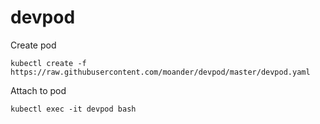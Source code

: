 # devpod

Create pod

    kubectl create -f https://raw.githubusercontent.com/moander/devpod/master/devpod.yaml


Attach to pod

    kubectl exec -it devpod bash


